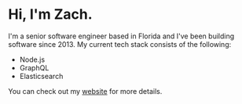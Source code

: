 # Hi, I'm Zach.

I'm a senior software engineer based in Florida and I've been building software since 2013. My current tech stack consists of the following:

- Node.js
- GraphQL
- Elasticsearch

You can check out my [website](https://zacharygodfrey.dev) for more details.
